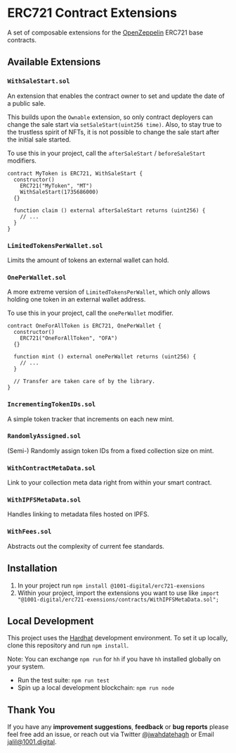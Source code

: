 # ERC721 Contract Extensions
A set of composable extensions for the [OpenZeppelin](https://openzeppelin.com/) ERC721 base contracts.

## Available Extensions
### `WithSaleStart.sol`
An extension that enables the contract owner to set and update the date of a public sale.

This builds upon the `Ownable` extension, so only contract deployers can change the sale start via `setSaleStart(uint256 time)`.
Also, to stay true to the trustless spirit of NFTs, it is not possible to change the sale start after the initial sale started.

To use this in your project, call the `afterSaleStart` / `beforeSaleStart` modifiers.

```solidity
contract MyToken is ERC721, WithSaleStart {
  constructor()
    ERC721("MyToken", "MT")
    WithSaleStart(1735686000)
  {}

  function claim () external afterSaleStart returns (uint256) {
    // ...
  }
}
```

### `LimitedTokensPerWallet.sol`
Limits the amount of tokens an external wallet can hold.

### `OnePerWallet.sol`
A more extreme version of `LimitedTokensPerWallet`, which only allows holding one token in an external wallet address.

To use this in your project, call the `onePerWallet` modifier.

```solidity
contract OneForAllToken is ERC721, OnePerWallet {
  constructor()
    ERC721("OneForAllToken", "OFA")
  {}

  function mint () external onePerWallet returns (uint256) {
    // ...
  }

  // Transfer are taken care of by the library.
}
```

### `IncrementingTokenIDs.sol`
A simple token tracker that increments on each new mint.

### `RandomlyAssigned.sol`
(Semi-) Randomly assign token IDs from a fixed collection size on mint.

### `WithContractMetaData.sol`
Link to your collection meta data right from within your smart contract.

### `WithIPFSMetaData.sol`
Handles linking to metadata files hosted on IPFS.

### `WithFees.sol`
Abstracts out the complexity of current fee standards.

## Installation
1. In your project run `npm install @1001-digital/erc721-exensions`
2. Within your project, import the extensions you want to use like `import "@1001-digital/erc721-exensions/contracts/WithIPFSMetaData.sol";`

## Local Development
This project uses the [Hardhat](https://hardhat.org/) development environment. To set it up locally, clone this repository and run `npm install`.

Note: You can exchange `npm run` for `hh` if you have `hh` installed globally on your system.

- Run the test suite: `npm run test`
- Spin up a local development blockchain: `npm run node`
<!-- - Deploy contract with `npm run deploy:localhost` -->

## Thank You
If you have any **improvement suggestions**, **feedback** or **bug reports** please feel free add an issue, or reach out via Twitter [@jwahdatehagh](https://twitter.com/jwahdatehagh) or Email [jalil@1001.digital](jalil@1001.digital).
